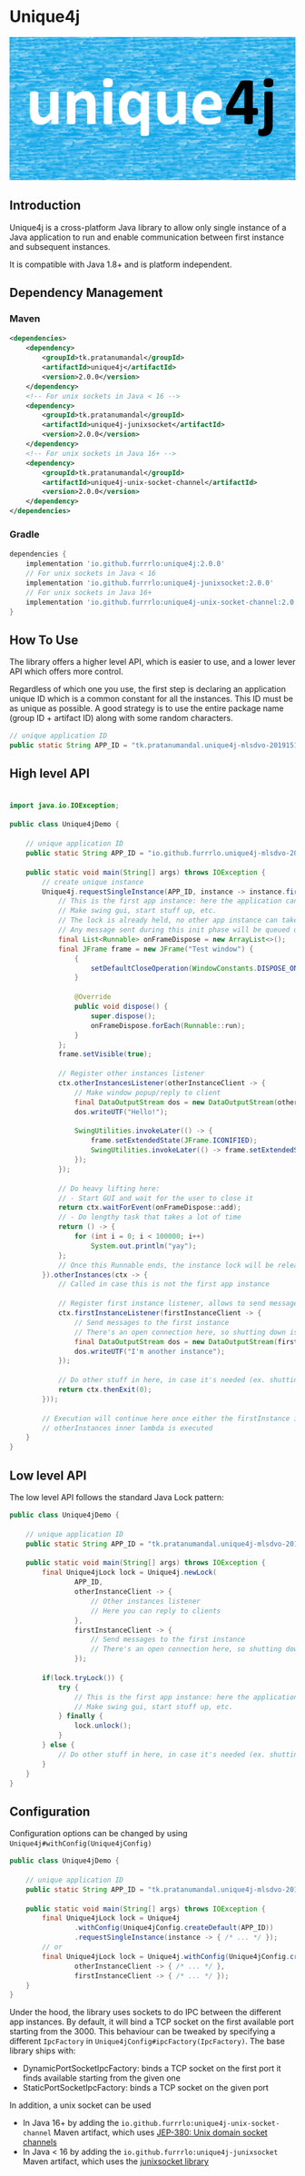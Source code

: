 # Unique4j
![unique4j logo](unique4j.png)

## Introduction

Unique4j is a cross-platform Java library to allow only single instance of a Java application to run and enable
communication between first instance and subsequent instances.

It is compatible with Java 1.8+ and is platform independent.

## Dependency Management

### Maven
```xml
<dependencies>
    <dependency>
        <groupId>tk.pratanumandal</groupId>
        <artifactId>unique4j</artifactId>
        <version>2.0.0</version>
    </dependency>
    <!-- For unix sockets in Java < 16 -->
    <dependency>
        <groupId>tk.pratanumandal</groupId>
        <artifactId>unique4j-junixsocket</artifactId>
        <version>2.0.0</version>
    </dependency>
    <!-- For unix sockets in Java 16+ -->
    <dependency>
        <groupId>tk.pratanumandal</groupId>
        <artifactId>unique4j-unix-socket-channel</artifactId>
        <version>2.0.0</version>
    </dependency>
</dependencies>
```

### Gradle
```groovy
dependencies {
    implementation 'io.github.furrrlo:unique4j:2.0.0'
    // For unix sockets in Java < 16
    implementation 'io.github.furrrlo:unique4j-junixsocket:2.0.0'
    // For unix sockets in Java 16+
    implementation 'io.github.furrrlo:unique4j-unix-socket-channel:2.0.0'
}
```

## How To Use

The library offers a higher level API, which is easier to use, and a lower lever API
which offers more control.

Regardless of which one you use, the first step is declaring an application unique ID
which is a common constant for all the instances. This ID must be as unique as possible.
A good strategy is to use the entire package name (group ID + artifact ID) along with some random characters.

```java
// unique application ID
public static String APP_ID = "tk.pratanumandal.unique4j-mlsdvo-20191511-#j.8";
```

## High level API

```java

import java.io.IOException;

public class Unique4jDemo {

    // unique application ID
    public static String APP_ID = "io.github.furrrlo.unique4j-mlsdvo-20191511-#j.6";

    public static void main(String[] args) throws IOException {
        // create unique instance
        Unique4j.requestSingleInstance(APP_ID, instance -> instance.firstInstance(ctx -> {
            // This is the first app instance: here the application can be started up.
            // Make swing gui, start stuff up, etc.
            // The lock is already held, no other app instance can take it
            // Any message sent during this init phase will be queued up and re-received afterwards.
            final List<Runnable> onFrameDispose = new ArrayList<>();
            final JFrame frame = new JFrame("Test window") {
                {
                    setDefaultCloseOperation(WindowConstants.DISPOSE_ON_CLOSE);
                }

                @Override
                public void dispose() {
                    super.dispose();
                    onFrameDispose.forEach(Runnable::run);
                }
            };
            frame.setVisible(true);

            // Register other instances listener
            ctx.otherInstancesListener(otherInstanceClient -> {
                // Make window popup/reply to client
                final DataOutputStream dos = new DataOutputStream(otherInstanceClient.getOutputStream());
                dos.writeUTF("Hello!");

                SwingUtilities.invokeLater(() -> {
                    frame.setExtendedState(JFrame.ICONIFIED);
                    SwingUtilities.invokeLater(() -> frame.setExtendedState(JFrame.NORMAL));
                });
            });

            // Do heavy lifting here:
            // - Start GUI and wait for the user to close it
            return ctx.waitForEvent(onFrameDispose::add);
            // - Do lengthy task that takes a lot of time
            return () -> {
                for (int i = 0; i < 100000; i++)
                    System.out.println("yay");
            };
            // Once this Runnable ends, the instance lock will be released automatically
        }).otherInstances(ctx -> {
            // Called in case this is not the first app instance

            // Register first instance listener, allows to send messages
            ctx.firstInstanceListener(firstInstanceClient -> {
                // Send messages to the first instance
                // There's an open connection here, so shutting down is not supposed to be happening here
                final DataOutputStream dos = new DataOutputStream(firstInstanceClient.getOutputStream());
                dos.writeUTF("I'm another instance");
            });

            // Do other stuff in here, in case it's needed (ex. shutting down, etc)
            return ctx.thenExit(0);
        }));

        // Execution will continue here once either the firstInstance inner lambda or
        // otherInstances inner lambda is executed
    }
}
```

## Low level API

The low level API follows the standard Java Lock pattern:
```java
public class Unique4jDemo {

    // unique application ID
    public static String APP_ID = "tk.pratanumandal.unique4j-mlsdvo-20191511-#j.6";

    public static void main(String[] args) throws IOException {
        final Unique4jLock lock = Unique4j.newLock(
                APP_ID,
                otherInstanceClient -> {
                    // Other instances listener
                    // Here you can reply to clients
                },
                firstInstanceClient -> {
                    // Send messages to the first instance
                    // There's an open connection here, so shutting down is not supposed to be happening here
                });

        if(lock.tryLock()) {
            try {
                // This is the first app instance: here the application can be started up.
                // Make swing gui, start stuff up, etc.
            } finally {
                lock.unlock();
            }
        } else {
            // Do other stuff in here, in case it's needed (ex. shutting down, etc)
        }
    }
}
```

## Configuration

Configuration options can be changed by using `Unique4j#withConfig(Unique4jConfig)`
```java
public class Unique4jDemo {

    // unique application ID
    public static String APP_ID = "tk.pratanumandal.unique4j-mlsdvo-20191511-#j.6";

    public static void main(String[] args) throws IOException {
        final Unique4jLock lock = Unique4j
                .withConfig(Unique4jConfig.createDefault(APP_ID))
                .requestSingleInstance(instance -> { /* ... */ });
        // or
        final Unique4jLock lock = Unique4j.withConfig(Unique4jConfig.createDefault(APP_ID)).newLock(
                otherInstanceClient -> { /* ... */ },
                firstInstanceClient -> { /* ... */ });
    }
}
```

Under the hood, the library uses sockets to do IPC between the different app instances.
By default, it will bind a TCP socket on the first available port starting from the 3000.
This behaviour can be tweaked by specifying a different `IpcFactory` in `Unique4jConfig#ipcFactory(IpcFactory)`.
The base library ships with:
- DynamicPortSocketIpcFactory: binds a TCP socket on the first port it finds available starting from the given one
- StaticPortSocketIpcFactory: binds a TCP socket on the given port

In addition, a unix socket can be used
- In Java 16+ by adding the `io.github.furrrlo:unique4j-unix-socket-channel` Maven artifact, which uses [JEP-380: Unix domain socket channels](https://openjdk.org/jeps/380)
- In Java < 16 by adding the `io.github.furrrlo:unique4j-junixsocket` Maven artifact, which uses the [junixsocket library](https://kohlschutter.github.io/junixsocket/)